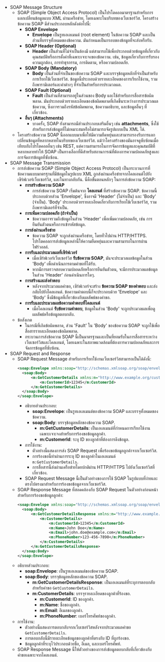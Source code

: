 - SOAP Message Structure
	- SOAP (Simple Object Access Protocol) เป็นโปรโตคอลมาตรฐานสำหรับการแลกเปลี่ยนข้อมูลแบบ XML ผ่านเครือข่าย, โดยเฉพาะในบริบทของเว็บเซอร์วิส. โครงสร้างข้อความ SOAP มีส่วนประกอบหลักดังต่อไปนี้:
		- **SOAP Envelope**
			- **Envelope** เป็นรูทเอเลเมนต์ (root element) ในข้อความ SOAP และเป็นส่วนที่บรรจุทั้งหมดของข้อความ. มันกำหนดเป็นกรอบของข้อมูลที่จะส่งหรือรับ.
		- **SOAP Header (Optional)**
			- **Header** เป็นส่วนที่ไม่จำเป็นต้องมี แต่สามารถใช้เพื่อประกอบด้วยข้อมูลที่เกี่ยวกับคุณสมบัติหรือการตั้งค่าที่เฉพาะเจาะจงของข้อความ. เช่น, ข้อมูลเกี่ยวกับการรับรองความถูกต้อง, การทำธุรกรรม, การติดตาม, หรือความปลอดภัย.
		- **SOAP Body (Mandatory)**
			- **Body** เป็นส่วนที่จำเป็นของข้อความ SOAP และบรรจุข้อมูลหลักที่จำเป็นสำหรับการเรียกใช้เว็บเซอร์วิส. ข้อมูลนี้ประกอบด้วยรายละเอียดของการเรียกใช้งาน, รวมถึงพารามิเตอร์และค่าต่างๆ ที่จำเป็นสำหรับการประมวลผล.
		- **SOAP Fault (Optional)**
			- **Fault** เป็นส่วนที่สามารถอยู่ในส่วนของ Body และใช้สำหรับการสื่อสารข้อผิดพลาด. มันประกอบด้วยรายละเอียดของข้อผิดพลาดที่เกิดขึ้นระหว่างการประมวลผลข้อความ, ซึ่งอาจรวมถึงรหัสข้อผิดพลาด, ข้อความอธิบาย, และข้อมูลอื่นๆ ที่เกี่ยวข้อง.
		- **อื่นๆ (Attachments)**
			- บางครั้ง, SOAP ยังสามารถมีส่วนประกอบเสริมอื่นๆ เช่น **attachments**, ซึ่งใช้สำหรับการส่งข้อมูลที่ไม่เหมาะสมหรือไม่สามารถจัดรูปแบบเป็น XML ได้.
	- โครงสร้างข้อความ SOAP นี้ออกแบบมาเพื่อให้มีความยืดหยุ่นและสามารถรองรับการแลกเปลี่ยนข้อมูลที่หลากหลายในบริบทของเว็บเซอร์วิส. แม้ว่าโครงสร้างของมันอาจดูซับซ้อนเมื่อเทียบกับโปรโตคอลอื่นๆ เช่น REST, แต่ความสามารถในการจัดการข้อมูลและคุณสมบัติที่หลากหลายทำให้ SOAP เป็นทางเลือกที่ดีสำหรับสถานการณ์ที่ต้องการความปลอดภัยสูงและการจัดการข้อมูลที่ซับซ้อน.
- SOAP Message Transmission
	- การส่งข้อความ SOAP (Simple Object Access Protocol) เป็นกระบวนการที่ข้อความแบบมาตรฐานที่มีข้อมูลในรูปแบบ XML ถูกส่งผ่านเครือข่ายจากไคลเอนต์ไปยังเซิร์ฟเวอร์เว็บเซอร์วิส, และในทางกลับกัน. นี่คือขั้นตอนหลักๆ ในการส่งข้อความ SOAP:
		- **การสร้างข้อความ SOAP**
			- การส่งข้อความ SOAP เริ่มต้นจาก **ไคลเอนต์** ที่สร้างข้อความ SOAP. ข้อความนี้ประกอบด้วยส่วน 'Envelope', ซึ่งอาจมี 'Header' (ไม่จำเป็น) และ 'Body' (จำเป็น). 'Body' ประกอบด้วยรายละเอียดเกี่ยวกับการเรียกใช้เว็บเซอร์วิส, รวมถึงพารามิเตอร์ที่จำเป็น.
		- **การเพิ่มความปลอดภัย (ถ้าจำเป็น)**
			- ข้อความอาจรวมถึงข้อมูลในส่วน 'Header' เพื่อเพิ่มความปลอดภัย, เช่น การยืนยันตัวตนหรือการเข้ารหัสข้อมูล.
		- **การส่งผ่านเครือข่าย**
			- ข้อความ SOAP จะถูกส่งผ่านเครือข่าย, โดยทั่วไปผ่าน HTTP/HTTPS. โปรโตคอลการส่งข้อมูลเหล่านี้ให้ความยืดหยุ่นและความสามารถในการผ่านไฟร์วอลล์.
		- **การรับและประมวลผลที่เซิร์ฟเวอร์**
			- เมื่อเซิร์ฟเวอร์เว็บเซอร์วิส **รับข้อความ SOAP**, มันจะประมวลผลข้อมูลในส่วน 'Body' เพื่อดำเนินการตามคำขอที่ได้รับ.
			- หากมีการตรวจสอบความปลอดภัยหรือการยืนยันตัวตน, จะมีการประมวลผลข้อมูลในส่วน 'Header' ก่อนดำเนินการใดๆ.
		- **การสร้างและส่งคำตอบ**
			- หลังจากประมวลผลคำขอ, เซิร์ฟเวอร์จะสร้าง **ข้อความ SOAP ของคำตอบ** และส่งกลับไปยังไคลเอนต์. ข้อความคำตอบนี้ก็จะประกอบด้วย 'Envelope' และ 'Body' ซึ่งมีข้อมูลที่เกี่ยวข้องกับผลลัพธ์ของคำขอ.
		- **การรับและประมวลผลข้อความคำตอบที่ไคลเอนต์**
			- เมื่อไคลเอนต์ **รับข้อความคำตอบ**, ข้อมูลในส่วน 'Body' จะถูกประมวลผลเพื่อดูผลลัพธ์หรือข้อมูลตอบกลับ.
	- ข้อสังเกต
		- ในกรณีที่เกิดข้อผิดพลาด, ส่วน 'Fault' ใน 'Body' ของข้อความ SOAP จะถูกใช้เพื่อสื่อสารรายละเอียดของข้อผิดพลาด.
		- กระบวนการส่งข้อความ SOAP นี้เป็นมาตรฐานและเป็นที่ยอมรับในการสื่อสารระหว่างเว็บเซอร์วิสและไคลเอนต์, โดยเฉพาะในสภาพแวดล้อมที่ต้องการความปลอดภัยและการจัดการข้อมูลที่ซับซ้อน.
- SOAP Request and Response
	- SOAP Request Message สำหรับการเรียกใช้งานเว็บเซอร์วิสสามารถเป็นได้ดังนี้:
	  ```xml
	  <soap:Envelope xmlns:soap="http://schemas.xmlsoap.org/soap/envelope/">
	    <soap:Body>
	        <m:GetCustomerDetails xmlns:m="http://www.example.org/customer">
	            <m:CustomerId>12345</m:CustomerId>
	        </m:GetCustomerDetails>
	    </soap:Body>
	  </soap:Envelope>
	  ```
		- อธิบายส่วนประกอบ:
			- **soap:Envelope**: เป็นรูทเอเลเมนต์ของข้อความ SOAP และบรรจุทั้งหมดของข้อความ.
			- **soap:Body**: บรรจุข้อมูลหลักของข้อความ SOAP.
				- **m:GetCustomerDetails**: เป็นเอเลเมนต์ที่กำหนดการเรียกใช้งานเฉพาะเจาะจงสำหรับการร้องขอข้อมูลลูกค้า.
				- **m:CustomerId**: ระบุ ID ของลูกค้าที่ต้องการดึงข้อมูล.
		- การใช้งาน:
			- ตัวอย่างนี้แสดงการส่ง SOAP Request เพื่อร้องขอข้อมูลลูกค้าจากเว็บเซอร์วิส.
			- การร้องขอนี้ทำผ่านการระบุ ID ของลูกค้าในเอเลเมนต์ `m:GetCustomerDetails`.
			- การสื่อสารนี้ส่งผ่านเครือข่ายโดยปกติผ่าน HTTP/HTTPS ไปยังเว็บเซอร์วิสที่เกี่ยวข้อง.
		- SOAP Request Message นี้เป็นตัวอย่างของการใช้ SOAP ในรูปแบบที่ง่ายและตรงไปตรงมาสำหรับการร้องขอข้อมูลจากเว็บเซอร์วิส.
	- SOAP Response Message ที่สอดคล้องกับ SOAP Request ในตัวอย่างก่อนหน้าสำหรับการร้องขอข้อมูลลูกค้า:
	  ```xml
	  <soap:Envelope xmlns:soap="http://schemas.xmlsoap.org/soap/envelope/">
	    <soap:Body>
	        <m:GetCustomerDetailsResponse xmlns:m="http://www.example.org/customer">
	            <m:CustomerDetails>
	                <m:CustomerId>12345</m:CustomerId>
	                <m:Name>John Doe</m:Name>
	                <m:Email>john.doe@example.com</m:Email>
	                <m:PhoneNumber>123-456-7890</m:PhoneNumber>
	            </m:CustomerDetails>
	        </m:GetCustomerDetailsResponse>
	    </soap:Body>
	  </soap:Envelope>
	  ```
	- อธิบายส่วนประกอบ:
		- **soap:Envelope**: เป็นรูทเอเลเมนต์ของข้อความ SOAP.
		- **soap:Body**: บรรจุข้อมูลหลักของข้อความ SOAP.
			- **m:GetCustomerDetailsResponse**: เป็นเอเลเมนต์ที่ระบุการตอบกลับสำหรับคำขอ `GetCustomerDetails`.
			- **m:CustomerDetails**: บรรจุรายละเอียดของลูกค้าที่ร้องขอ.
				- **m:CustomerId**: ID ของลูกค้า.
				- **m:Name**: ชื่อของลูกค้า.
				- **m:Email**: อีเมลของลูกค้า.
				- **m:PhoneNumber**: เบอร์โทรศัพท์ของลูกค้า.
	- การใช้งาน:
		- ตัวอย่างนี้แสดงการตอบกลับจากเว็บเซอร์วิสหลังจากประมวลผลคำขอ `GetCustomerDetails`.
		- การตอบกลับนี้มีรายละเอียดข้อมูลของลูกค้าที่ตรงกับ ID ที่ถูกร้องขอ.
		- ข้อมูลลูกค้าที่ระบุไว้ประกอบด้วยชื่อ, อีเมล, และเบอร์โทรศัพท์.
	- SOAP Response Message นี้ให้ตัวอย่างของการส่งข้อมูลตอบกลับที่เกี่ยวข้องกับคำขอเฉพาะจากไคลเอนต์.